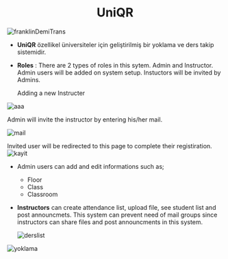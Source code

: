 <h1 align="center">UniQR</h1>

![franklinDemiTrans](https://user-images.githubusercontent.com/42703783/122954037-c55a3080-d387-11eb-8af0-4b70a207f7d1.png)

* **UniQR** özellikel üniversiteler için geliştirilmiş bir yoklama ve ders takip sistemidir.

* **Roles** : There are 2 types of roles in this sytem. Admin and Instructor. Admin users will be added on system setup. Instuctors will be invited by Admins.

  Adding a new Instructer

 ![aaa](https://user-images.githubusercontent.com/42703783/122990309-7a064900-d3ac-11eb-8fb9-35185400d961.png)


  Admin will invite the instructor by entering his/her mail.

 ![mail](https://user-images.githubusercontent.com/42703783/122990450-9e622580-d3ac-11eb-8bba-972dff7107f7.png)


  Invited user will be redirected to this page to complete their registiration.
  ![kayit](https://user-images.githubusercontent.com/42703783/122990520-b5087c80-d3ac-11eb-835b-615a89ffbca8.png)


* Admin users can add and edit informations such as;

  * Floor
  * Class
  * Classroom



* **Instructors** can create attendance list, upload file, see student list and post announcmets. This system can prevent need of mail groups since instructors can share files and post announcments in this system.

  ![derslist](https://user-images.githubusercontent.com/42703783/122990572-c8b3e300-d3ac-11eb-866f-fdf6e42b1be4.png)



![yoklama](https://user-images.githubusercontent.com/42703783/122990579-cce00080-d3ac-11eb-8ac2-f88c50c1d195.png)



